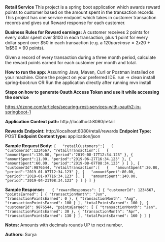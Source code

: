 **Retail Service**
This project is a spring boot application which awards reward points to customer based on the amount spent 
in the transaction records. This project has one service endpoint which takes in customer transaction 
records and gives out Reward response for each customer.

**Business Rules for Reward earnings:**
A customer receives 2 points for every dollar spent over $100 in each transaction, plus 1 point for every dollar spent
over $50 in each transaction
(e.g. a $120 purchase = 2x$20 + 1x$50 = 90 points).

Given a record of every transaction during a three month period, calculate the reward points earned for each 
customer per month and total.

**How to run the app:**
Assuming Java, Maven, Curl or Postman installed on your machine. Clone the project on your preferred IDE.
run -> clean install spring-boot:run
OR
Run the application directly after running mvn install

**Steps on how to generate Oauth Access Token and use it while accessing the service**

https://dzone.com/articles/securing-rest-services-with-oauth2-in-springboot-1

**Application Context path:** 
http://localhost:8080/retail

**Rewards Endpoint:** http://localhost:8080/retail/rewards
**Endpoint Type:** POST
**Endpoint Content type:** application/json

**Sample Request Body:**
   `{  
    "retailCustomers":[  
       {  
          "customerId":1234567,
          "retailTransaction":[  
            {  
                "amountSpent":120.00,
                "period":"2019-08-17T12:34.123"
             },
                        {  
                "amountSpent":11.00,
                "period":"2019-06-27T16:34.123"
             },
                        {  
                "amountSpent":60.00,
                "period":"2019-08-07T08:34.123"
             }
          ]
       },
             {  
          "customerId":9876544,
          "retailTransaction":[  
            {  
                "amountSpent":20.00,
                "period":"2019-01-07T12:34.123"
             },
                        {  
                "amountSpent":80.00,
                "period":"2019-01-07T16:34.123"
             },
                        {  
                "amountSpent":140.00,
                "period":"2019-04-21T08:34.123"
             }
          ]
       }
    ]
   }`
   
**Sample Response:**
`    {
       "rewardResponses": [
           {
               "customerId": 1234567,
               "pointsEarned": [
                   {
                       "transactionMonth": "Jun",
                       "transactionPointsEarned": 0
                   },
                   {
                       "transactionMonth": "Aug",
                       "transactionPointsEarned": 100
                   }
               ],
               "totalPointsEarned": 100
           },
           {
               "customerId": 9876544,
               "pointsEarned": [
                   {
                       "transactionMonth": "Jan",
                       "transactionPointsEarned": 30
                   },
                   {
                       "transactionMonth": "Apr",
                       "transactionPointsEarned": 130
                   }
               ],
               "totalPointsEarned": 160
           }
       ]
    }
`

**Notes:**
Amounts with decimals rounds UP to next number.

**Authors:**
Surya
